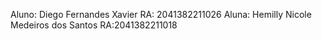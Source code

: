 Aluno: Diego Fernandes Xavier RA: 2041382211026 
Aluna: Hemilly Nicole Medeiros dos Santos RA:2041382211018
